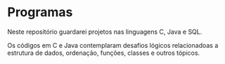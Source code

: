 # Programas

Neste repositório guardarei projetos nas linguagens C, Java e SQL.

Os códigos em C e Java contemplaram desafios lógicos relacionadoas
a estrutura de dados, ordenação, funções, classes e outros tópicos.
